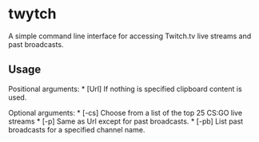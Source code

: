 # twytch
A simple command line interface for accessing Twitch.tv live streams and past broadcasts.

## Usage
Positional arguments:
    * [Url] If nothing is specified clipboard content is used.

Optional arguments:
    * [-cs] Choose from a list of the top 25 CS:GO live streams
    * [-p] Same as Url except for past broadcasts.
    * [-pb] List past broadcasts for a specified channel name.
